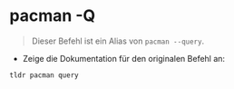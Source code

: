 # pacman -Q

> Dieser Befehl ist ein Alias von `pacman --query`.

- Zeige die Dokumentation für den originalen Befehl an:

`tldr pacman query`

